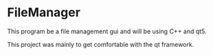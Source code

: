 # FileManager
This program be a file management gui and will be using C++ and qt5. 

This project was mainly to get comfortable with the qt framework.
